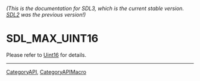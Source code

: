 ###### (This is the documentation for SDL3, which is the current stable version. [SDL2](https://wiki.libsdl.org/SDL2/) was the previous version!)
# SDL_MAX_UINT16

Please refer to [Uint16](Uint16) for details.

----
[CategoryAPI](CategoryAPI), [CategoryAPIMacro](CategoryAPIMacro)

